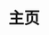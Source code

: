 ---
home: true
layout: Blog
icon: home
title: 主页
heroText: wenjinghuan.cn
heroFullScreen: false
bgImage: blog-bg.jpg
tagline: 分享一些计算机相关冷知识和技巧
footer: <a href="https://beian.miit.gov.cn/">粤ICP备20072515号</a>
---